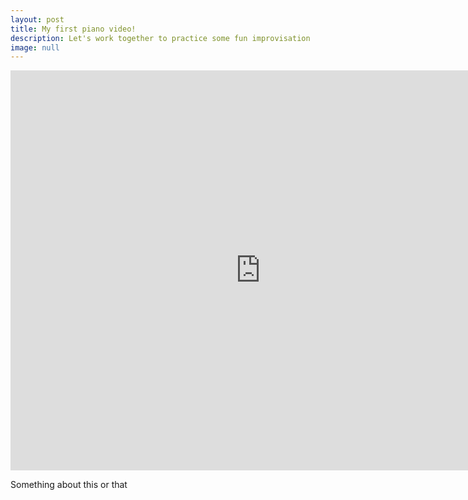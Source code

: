 ```yaml
---
layout: post
title: My first piano video!
description: Let's work together to practice some fun improvisation
image: null
---
```

<iframe width="800" height="640" src="https://www.youtube.com/embed/ha8q4y--YOA" frameborder="0" allow="accelerometer; autoplay; encrypted-media; gyroscope; picture-in-picture" allowfullscreen align="middle"></iframe>

Something about this or that
